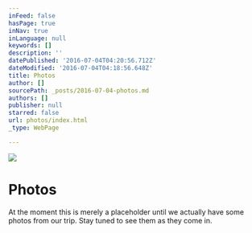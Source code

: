 ```yaml
---
inFeed: false
hasPage: true
inNav: true
inLanguage: null
keywords: []
description: ''
datePublished: '2016-07-04T04:20:56.712Z'
dateModified: '2016-07-04T04:18:56.648Z'
title: Photos
author: []
sourcePath: _posts/2016-07-04-photos.md
authors: []
publisher: null
starred: false
url: photos/index.html
_type: WebPage

---
```

![](https://the-grid-user-content.s3-us-west-2.amazonaws.com/93289f6b-7590-40b3-b3c2-329c476d885e.jpg)

# Photos

At the moment this is merely a placeholder until we actually have some photos from our trip. Stay tuned to see them as they come in.